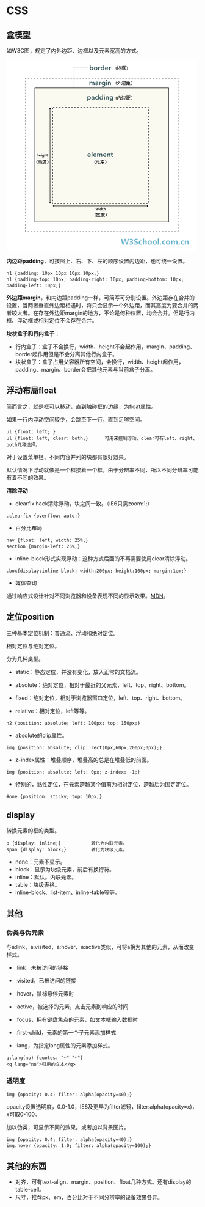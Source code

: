 # CSS

## 盒模型

如W3C图，规定了内外边距、边框以及元素宽高的方式。

![ct_boxmodel](ct_boxmodel.gif)

**内边距padding**，可按照上、右、下、左的顺序设置内边距，也可统一设置。

```
h1 {padding: 10px 10px 10px 10px;}
h1 {padding-top: 10px; padding-right: 10px; padding-bottom: 10px; padding-left: 10px;}
```

**外边距margin**，和内边距padding一样，可简写可分别设置。外边距存在合并的设置，当两者垂直外边距相遇时，将只会显示一个外边距，而其高度为要合并的两者较大者。在存在外边距margin的地方，不论是何种位置，均会合并。但是行内框、浮动框或相对定位不会存在合并。

**块状盒子和行内盒子**：

* 行内盒子：盒子不会换行，width、height不会起作用，margin、padding、border起作用但是不会分离其他行内盒子。
* 块状盒子：盒子占用父容器所有空间，会换行，width、height起作用，padding、margin、border会把其他元素与当前盒子分离。

## 浮动布局float

简而言之，就是框可以移动，直到触碰框的边缘，为float属性。

如果一行内浮动空间较少，会跳至下一行，直到足够空间。

```
ul {float: left; }
ul {float: left; clear: both;}      可用来控制浮动，clear可有left、right、both几种选择。
```

对于设置菜单栏、不同内容并列的块都有很好效果。

默认情况下浮动就像是一个框接着一个框，由于分辨率不同，所以不同分辨率可能有着不同的效果。

**清除浮动**

* clearfix hack清除浮动，块之间一致。（IE6只需zoom:1;）

```
.clearfix {overflow: auto;}
```

* 百分比布局

```
nav {float: left; width: 25%;}
section {margin-left: 25%;}
```

* inline-block形式实现浮动：这种方式后面的不再需要使用clear清除浮动。

```
.box{display:inline-block; width:200px; height:100px; margin:1em;}
```

* 媒体查询

通过响应式设计针对不同浏览器和设备表现不同的显示效果。[MDN](https://developer.mozilla.org/zh-CN/docs/Web/Guide/CSS/Media_queries)。

## 定位position

三种基本定位机制：普通流、浮动和绝对定位。

相对定位与绝对定位。

分为几种类型。

* static：静态定位，并没有变化，放入正常的文档流。

* absolute：绝对定位，相对于最近的父元素，left、top、right、bottom。
* fixed：绝对定位，相对于浏览器窗口定位，left、top、right、bottom。
* relative：相对定位，left等等。

```
h2 {position: absolute; left: 100px; top: 150px;}
```

* absolute的clip属性。

```
img {position: absolute; clip: rect(0px,60px,200px;0px);}
```

* z-index属性：堆叠顺序，堆叠高的总是在堆叠低的前面。

```
img {position: absolute; left: 0px; z-index: -1;}
```

* 特别的，黏性定位，在元素跨越某个值前为相对定位，跨越后为固定定位。

```
#one {position: sticky; top: 10px;}
```



## display

转换元素的框的类型。

```
p {display: inline;}           转化为内联元素。
span {display: block;}         转化为块级元素。
```

* none：元素不显示。
* block：显示为块级元素，前后有换行符。
* inline：默认。内联元素。
* table：块级表格。
* inline-block、list-item、inline-table等等。

##  其他

### 伪类与伪元素

与a:link、a:visited、a:hover、a:active类似，可将a换为其他的元素，从而改变样式。

* :link，未被访问的链接
* :visited，已被访问的链接
* :hover，鼠标悬停元素时
* :active，被选择的元素，点击元素到响应的时间
* :focus，拥有键盘焦点的元素，如文本框输入数据时
* :first-child，元素的第一个子元素添加样式

* :lang，为指定lang属性的元素添加样式。

```
q:lang(no) {quotes: "~" "~"}
<q lang="no">引用的文本</q>
```



### 透明度

```
img {opacity: 0.4; filter: alpha(opacity=40);}
```

opacity设置透明度，0.0-1.0，IE8及更早为filter滤镜，filter:alpha(opacity=x)，x可取0-100。

加以伪类，可显示不同的效果。或者加以背景图片。

```
img {opacity: 0.4; filter: alpha(opacity=40);}
img.hover {opacity: 1.0; filter: alpha(opacity=100);}
```



## 其他的东西

* 对齐，可有text-align、margin、position、float几种方式。还有display的table-cell。
* 尺寸，推荐px、em，百分比对于不同分辨率的设备效果各异。





























